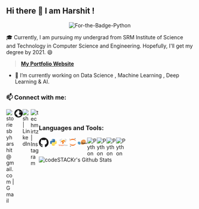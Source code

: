 ## Hi there 👋 I am Harshit !
</p>
<p align="center">
 <img alt="For-the-Badge-Python" src="https://media-exp1.licdn.com/dms/image/C5616AQHtc-94qSOnSw/profile-displaybackgroundimage-shrink_200_800/0?e=1599696000&v=beta&t=x_nZhEojjnRGEVwJ0ECKTiqYB_d9ZXn-t31RTEnsKds">

  
 
</p>


🎓 Currently, I am pursuing my undergrad from SRM Institute of Science and Technology in Computer Science and Engineering. Hopefully, I'll get my degree by 2021. 😄



> [ **My Portfolio Website**](https://storiesbyharshit.github.io/)



 
 
- 🔭 I’m currently working on Data Science , Machine Learning , Deep Learning & AI.

### 📫 Connect with me:

[<img align="left" alt="storiesbyharshit@gmail.com | Gmail" width="22px" src="https://cdn.jsdelivr.net/npm/simple-icons@3.3.0/icons/gmail.svg" />](mailto:storiesbyharshit@gmail.com)
[<img align="left" alt="myport" width="22px" src="https://raw.githubusercontent.com/iconic/open-iconic/master/svg/globe.svg" />](https://storiesbyharshit.github.io/)

[<img align="left" alt="sh | LinkedIn" width="22px" src="https://cdn.jsdelivr.net/npm/simple-icons@v3/icons/linkedin.svg" />](https://www.linkedin.com/in/harshit-singh-2608531a6/)
[<img align="left" alt="techmirtz | Instagram" width="22px" src="https://cdn.jsdelivr.net/npm/simple-icons@v3/icons/instagram.svg" />](https://www.instagram.com/storiesbyharshit)

<br>

### Languages and Tools:


<img align="left" alt="GitHub" width="26px" src="https://raw.githubusercontent.com/github/explore/78df643247d429f6cc873026c0622819ad797942/topics/github/github.png" />
<img align="left" alt="Python" width="26px" src="https://raw.githubusercontent.com/github/explore/80688e429a7d4ef2fca1e82350fe8e3517d3494d/topics/python/python.png" />
<img align="left" alt="Python" width="26px" src="https://raw.githubusercontent.com/github/explore/80688e429a7d4ef2fca1e82350fe8e3517d3494d/topics/tensorflow/tensorflow.png" />
<img align="left" alt="Python" width="26px" src="https://raw.githubusercontent.com/github/explore/80688e429a7d4ef2fca1e82350fe8e3517d3494d/topics/jupyter-notebook/jupyter-notebook.png" />
<img align="left" alt="Python" width="26px" src="https://raw.githubusercontent.com/github/explore/80688e429a7d4ef2fca1e82350fe8e3517d3494d/topics/scikit-learn/scikit-learn.png" />
<img align="left" alt="Python" width="26px" src="https://miro.medium.com/max/289/1*KrA4Z-LEzIxvgeqQnD_1lA.png" />
<img align="left" alt="Python" width="26px" src="https://upload.wikimedia.org/wikipedia/commons/a/ae/Keras_logo.svg" />
<img align="left" alt="Python" width="26px" src="https://seabornnetworks.com/2020/wp-content/uploads/2017/05/seaborn.jpg" />

<img align="left" alt="Python" width="26px" src="https://www.janmeppe.com/assets/2019-12-24-matplotlib/matplotlib.jpg" />


<br />


<br />
<br />

<img align="left" alt="codeSTACKr's Github Stats" src="https://github-readme-stats.vercel.app/api?username=Storiesbyharshit&show_icons=true&hide_border=false&hide=contribs,issues,prs" />


<br>



<!--t
**Storiesbyharshit/Storiesbyharshit** is a ✨ _special_ ✨ repository because its `README.md` (this file) appears on your GitHub profile.

Here are some ideas to get you started:

- 🔭 I’m currently working on ...
- 🌱 I’m currently learning ...
- 👯 I’m looking to collaborate on ...
- 🤔 I’m looking for help with ...
- 💬 Ask me about ...
- 📫 How to reach me: ...
- 😄 Pronouns: ...
- ⚡ Fun fact: ...
-->
